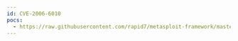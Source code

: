 ```yaml
---
id: CVE-2006-6010
pocs:
  - https://raw.githubusercontent.com/rapid7/metasploit-framework/master/modules/auxiliary/scanner/sap/sap_soap_rfc_system_info.rb
---
```

